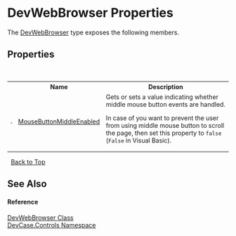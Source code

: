 # DevWebBrowser Properties
 

The <a href="T_DevCase_Controls_DevWebBrowser">DevWebBrowser</a> type exposes the following members.


## Properties
&nbsp;<table><tr><th></th><th>Name</th><th>Description</th></tr><tr><td>![Public property](media/pubproperty.gif "Public property")</td><td><a href="P_DevCase_Controls_DevWebBrowser_MouseButtonMiddleEnabled">MouseButtonMiddleEnabled</a></td><td>
Gets or sets a value indicating whether middle mouse button events are handled. 

 In case of you want to prevent the user from using middle mouse button to scroll the page, then set this property to `false` (`False` in Visual Basic).</td></tr></table>&nbsp;
<a href="#devwebbrowser-properties">Back to Top</a>

## See Also


#### Reference
<a href="T_DevCase_Controls_DevWebBrowser">DevWebBrowser Class</a><br /><a href="N_DevCase_Controls">DevCase.Controls Namespace</a><br />